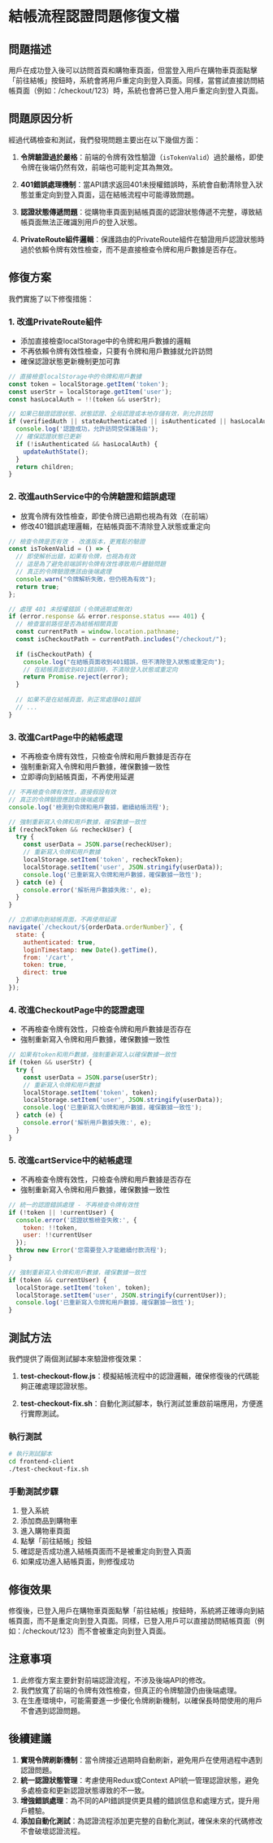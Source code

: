 # 結帳流程認證問題修復文檔

## 問題描述

用戶在成功登入後可以訪問首頁和購物車頁面，但當登入用戶在購物車頁面點擊「前往結帳」按鈕時，系統會將用戶重定向到登入頁面。同樣，當嘗試直接訪問結帳頁面（例如：/checkout/123）時，系統也會將已登入用戶重定向到登入頁面。

## 問題原因分析

經過代碼檢查和測試，我們發現問題主要出在以下幾個方面：

1. **令牌驗證過於嚴格**：前端的令牌有效性驗證（`isTokenValid`）過於嚴格，即使令牌在後端仍然有效，前端也可能判定其為無效。

2. **401錯誤處理機制**：當API請求返回401未授權錯誤時，系統會自動清除登入狀態並重定向到登入頁面，這在結帳流程中可能導致問題。

3. **認證狀態傳遞問題**：從購物車頁面到結帳頁面的認證狀態傳遞不完整，導致結帳頁面無法正確識別用戶的登入狀態。

4. **PrivateRoute組件邏輯**：保護路由的PrivateRoute組件在驗證用戶認證狀態時過於依賴令牌有效性檢查，而不是直接檢查令牌和用戶數據是否存在。

## 修復方案

我們實施了以下修復措施：

### 1. 改進PrivateRoute組件

- 添加直接檢查localStorage中的令牌和用戶數據的邏輯
- 不再依賴令牌有效性檢查，只要有令牌和用戶數據就允許訪問
- 確保認證狀態更新機制更加可靠

```jsx
// 直接檢查localStorage中的令牌和用戶數據
const token = localStorage.getItem('token');
const userStr = localStorage.getItem('user');
const hasLocalAuth = !!(token && userStr);

// 如果已驗證認證狀態、狀態認證、全局認證或本地存儲有效，則允許訪問
if (verifiedAuth || stateAuthenticated || isAuthenticated || hasLocalAuth) {
  console.log('認證成功，允許訪問受保護路由');
  // 確保認證狀態已更新
  if (!isAuthenticated && hasLocalAuth) {
    updateAuthState();
  }
  return children;
}
```

### 2. 改進authService中的令牌驗證和錯誤處理

- 放寬令牌有效性檢查，即使令牌已過期也視為有效（在前端）
- 修改401錯誤處理邏輯，在結帳頁面不清除登入狀態或重定向

```javascript
// 檢查令牌是否有效 - 改進版本，更寬鬆的驗證
const isTokenValid = () => {
  // 即使解析出錯，如果有令牌，也視為有效
  // 這是為了避免前端誤判令牌有效性導致用戶體驗問題
  // 真正的令牌驗證應該由後端處理
  console.warn("令牌解析失敗，但仍視為有效");
  return true;
};

// 處理 401 未授權錯誤 (令牌過期或無效)
if (error.response && error.response.status === 401) {
  // 檢查當前路徑是否為結帳相關頁面
  const currentPath = window.location.pathname;
  const isCheckoutPath = currentPath.includes("/checkout/");
  
  if (isCheckoutPath) {
    console.log("在結帳頁面收到401錯誤，但不清除登入狀態或重定向");
    // 在結帳頁面收到401錯誤時，不清除登入狀態或重定向
    return Promise.reject(error);
  }
  
  // 如果不是在結帳頁面，則正常處理401錯誤
  // ...
}
```

### 3. 改進CartPage中的結帳處理

- 不再檢查令牌有效性，只檢查令牌和用戶數據是否存在
- 強制重新寫入令牌和用戶數據，確保數據一致性
- 立即導向到結帳頁面，不再使用延遲

```javascript
// 不再檢查令牌有效性，直接假設有效
// 真正的令牌驗證應該由後端處理
console.log('檢測到令牌和用戶數據，繼續結帳流程');

// 強制重新寫入令牌和用戶數據，確保數據一致性
if (recheckToken && recheckUser) {
  try {
    const userData = JSON.parse(recheckUser);
    // 重新寫入令牌和用戶數據
    localStorage.setItem('token', recheckToken);
    localStorage.setItem('user', JSON.stringify(userData));
    console.log('已重新寫入令牌和用戶數據，確保數據一致性');
  } catch (e) {
    console.error('解析用戶數據失敗:', e);
  }
}

// 立即導向到結帳頁面，不再使用延遲
navigate(`/checkout/${orderData.orderNumber}`, { 
  state: { 
    authenticated: true,
    loginTimestamp: new Date().getTime(),
    from: '/cart',
    token: true,
    direct: true
  }
});
```

### 4. 改進CheckoutPage中的認證處理

- 不再檢查令牌有效性，只檢查令牌和用戶數據是否存在
- 強制重新寫入令牌和用戶數據，確保數據一致性

```javascript
// 如果有token和用戶數據，強制重新寫入以確保數據一致性
if (token && userStr) {
  try {
    const userData = JSON.parse(userStr);
    // 重新寫入令牌和用戶數據
    localStorage.setItem('token', token);
    localStorage.setItem('user', JSON.stringify(userData));
    console.log('已重新寫入令牌和用戶數據，確保數據一致性');
  } catch (e) {
    console.error('解析用戶數據失敗:', e);
  }
}
```

### 5. 改進cartService中的結帳處理

- 不再檢查令牌有效性，只檢查令牌和用戶數據是否存在
- 強制重新寫入令牌和用戶數據，確保數據一致性

```javascript
// 統一的認證錯誤處理 - 不再檢查令牌有效性
if (!token || !currentUser) {
  console.error('認證狀態檢查失敗:', { 
    token: !!token, 
    user: !!currentUser
  });
  throw new Error('您需要登入才能繼續付款流程');
}

// 強制重新寫入令牌和用戶數據，確保數據一致性
if (token && currentUser) {
  localStorage.setItem('token', token);
  localStorage.setItem('user', JSON.stringify(currentUser));
  console.log('已重新寫入令牌和用戶數據，確保數據一致性');
}
```

## 測試方法

我們提供了兩個測試腳本來驗證修復效果：

1. **test-checkout-flow.js**：模擬結帳流程中的認證邏輯，確保修復後的代碼能夠正確處理認證狀態。

2. **test-checkout-fix.sh**：自動化測試腳本，執行測試並重啟前端應用，方便進行實際測試。

### 執行測試

```bash
# 執行測試腳本
cd frontend-client
./test-checkout-fix.sh
```

### 手動測試步驟

1. 登入系統
2. 添加商品到購物車
3. 進入購物車頁面
4. 點擊「前往結帳」按鈕
5. 確認是否成功進入結帳頁面而不是被重定向到登入頁面
6. 如果成功進入結帳頁面，則修復成功

## 修復效果

修復後，已登入用戶在購物車頁面點擊「前往結帳」按鈕時，系統將正確導向到結帳頁面，而不是重定向到登入頁面。同樣，已登入用戶可以直接訪問結帳頁面（例如：/checkout/123）而不會被重定向到登入頁面。

## 注意事項

1. 此修復方案主要針對前端認證流程，不涉及後端API的修改。
2. 我們放寬了前端的令牌有效性檢查，但真正的令牌驗證仍由後端處理。
3. 在生產環境中，可能需要進一步優化令牌刷新機制，以確保長時間使用的用戶不會遇到認證問題。

## 後續建議

1. **實現令牌刷新機制**：當令牌接近過期時自動刷新，避免用戶在使用過程中遇到認證問題。
2. **統一認證狀態管理**：考慮使用Redux或Context API統一管理認證狀態，避免多處檢查和更新認證狀態導致的不一致。
3. **增強錯誤處理**：為不同的API錯誤提供更具體的錯誤信息和處理方式，提升用戶體驗。
4. **添加自動化測試**：為認證流程添加更完整的自動化測試，確保未來的代碼修改不會破壞認證流程。
